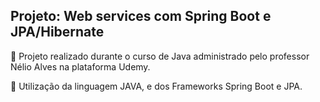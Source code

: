 ## Projeto: Web services com Spring Boot e JPA/Hibernate

📝 Projeto realizado durante o curso de Java administrado pelo professor Nélio Alves na plataforma Udemy.

🔧 Utilização da linguagem JAVA, e dos Frameworks Spring Boot e JPA.

